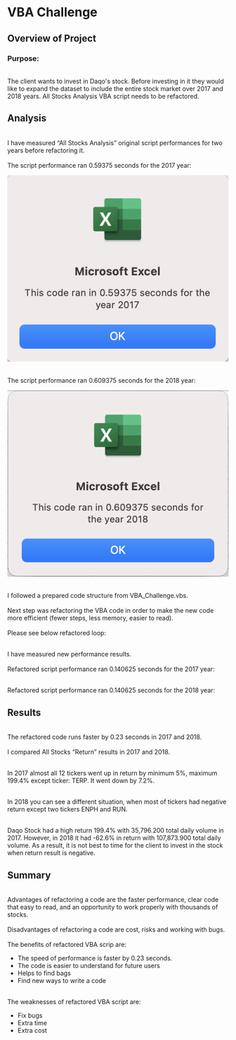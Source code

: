 # VBA Challenge
## Overview of Project
### Purpose: 
<br>The client wants to invest in Daqo's stock. Before investing in it they would like to expand the dataset to include the entire stock market over 2017 and 2018 years. All Stocks Analysis VBA script needs to be refactored.</br>

## Analysis 
<br> I have measured “All Stocks Analysis” original script performances for two years before refactoring it.</br>
<br>The script performance ran 0.59375 seconds for the 2017 year:</br>

![2017_result_before_refactoring](2017_result_before.png)

<br>The script performance ran 0.609375 seconds for the 2018 year:</br>

![2018_result_before_refactoring](2018_result_before.png)

<br>I followed a prepared code structure from VBA_Challenge.vbs.</br>
<br>Next step was refactoring the VBA code in order to make the new code more efficient (fewer steps, less memory, easier to read).</br>
<br>Please see below refactored loop:</br>

<br>I have measured new performance results. </br>
<br>Refactored script performance ran 0.140625 seconds for the 2017 year:</br>

<br>Refactored script performance ran 0.140625 seconds for the 2018 year:</br>

## Results
<br>The refactored code runs faster by 0.23 seconds in 2017 and 2018.</br>
<br>I compared All Stocks “Return” results in 2017 and 2018.</br>

<br>In 2017 almost all 12 tickers went up in return by minimum 5%, maximum 199.4% except ticker: TERP. It went down by 7.2%.</br>   
 
<br>In 2018 you can see a different situation, when most of tickers had negative return except two tickers ENPH and RUN.</br>
 
<br>Daqo Stock had a high return 199.4% with 35,796.200 total daily volume in 2017. However, in 2018 it had -62.6% in return with 107,873.900 total daily volume. As a result, it is not best to time for the client to invest in the stock when return result is negative.</br>

## Summary
<br>Advantages of refactoring a code are the faster performance, clear code that easy to read, and an opportunity to work properly with thousands of stocks.</br>
<br>Disadvantages of refactoring a code are cost, risks and working with bugs.</br>
<br>The benefits of refactored VBA scrip are:</br>
-	The speed of performance is faster by 0.23 seconds. 
-	The code is easier to understand for future users
-	Helps to find bags
-	Find new ways to write a code

<br>The weaknesses of refactored VBA script are:</br>
- Fix bugs
-	Extra time 
-	Extra cost






